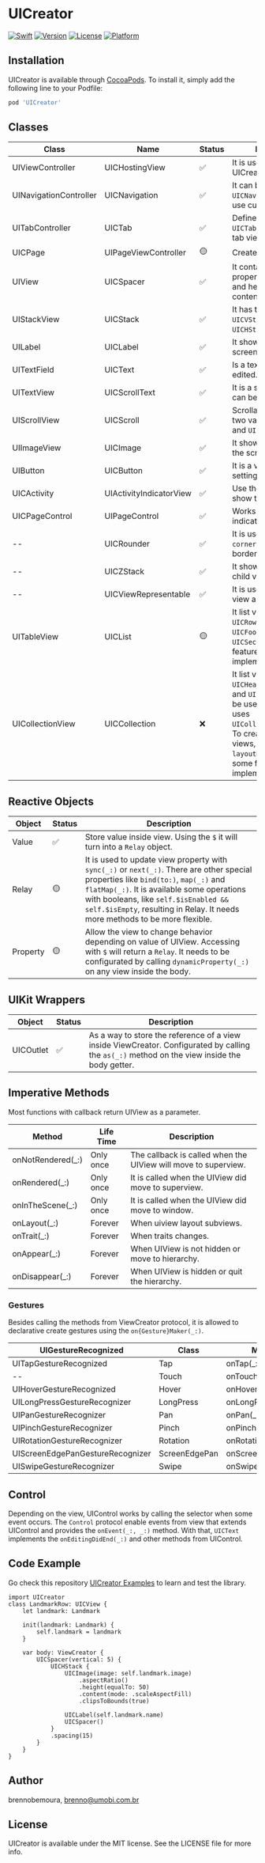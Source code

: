 # UICreator

[![Swift](https://github.com/umobi/UICreator/workflows/Swift/badge.svg)](https://cocoapods.org/pods/UICreator)
[![Version](https://img.shields.io/cocoapods/v/UICreator.svg?style=flat)](https://cocoapods.org/pods/UICreator)
[![License](https://img.shields.io/cocoapods/l/UICreator.svg?style=flat)](https://cocoapods.org/pods/UICreator)
[![Platform](https://img.shields.io/cocoapods/p/UICreator.svg?style=flat)](https://cocoapods.org/pods/UICreator)

## Installation

UICreator is available through [CocoaPods](https://cocoapods.org). To install
it, simply add the following line to your Podfile:

```ruby
pod 'UICreator'
```

## Classes

Class | Name | Status | Description
----|----|----|-----
UIViewController | UICHostingView | ✅ | It is used to host UICreator's View.
UINavigationController | UICNavigation | ✅ | It can be used the `UICNavigation.Other` to use custom navigations.
UITabController | UICTab | ✅ | Defines a tab bar with `UICTabItem` to create the tab views.
UICPage | UIPageViewController | 🟡 | Create page views.
UIView | UICSpacer | ✅ | It contains a lot of properties from UIView and helps spacing content inside of it.
UIStackView | UICStack | ✅ | It has two variation `UICVStack` and `UICHStack`.
UILabel | UICLabel | ✅ | It shows the text on the screen.
UITextField | UICText | ✅ | Is a text that can be edited.
UITextView | UICScrollText | ✅ | It is a scrollable text that can be edited.
UIScrollView | UICScroll | ✅ | Scrollable content with two variation `UICVScroll` and `UICHScroll`.
UIImageView | UICImage | ✅ | It shows the image on the screen.
UIButton | UICButton | ✅ | It is a view with control settings.
UICActivity | UIActivityIndicatorView | ✅ | Use the `isLoading` to show the indicator.
UICPageControl | UIPageControl | ✅ | Works by showing indicator to actual page.
-- | UICRounder | ✅ | It is used to set `cornerRadius` and border layout
-- | UICZStack | ✅ | It shows more than one child view.
-- | UICViewRepresentable | ✅ | It is used to make UIKit view a UICreator view.
UITableView | UICList | 🟡 | It list views using `UICRow`, `UICHeader`, `UICFooter` and `UICSection`. Only some features are implemented.
UICollectionView | UICCollection | ❌ | It list view using `UICRow`, `UICHeader`, `UICFooter` and `UICSection`. It can be used `UICFlow` that uses `UICollectionFlowLayout`. To create the layout to views, use `layoutMaker(_:)`. Only some features are implemented.

## Reactive Objects

Object | Status | Description
----|----|-----
Value | ✅ | Store value inside view. Using the `$` it will turn into a `Relay` object.
Relay | 🟡 | It is used to update view property with `sync(_:)` or `next(_:)`. There are other special properties like `bind(to:)`, `map(_:)` and `flatMap(_:)`. It is available some operations with booleans, like `self.$isEnabled && self.$isEmpty`, resulting in Relay<Bool>. It needs more methods to be more flexible.
Property | 🟡 | Allow the view to change behavior depending on value of UIView. Accessing with `$` will return a `Relay`. It needs to be configurated by calling `dynamicProperty(_:)` on any view inside the body.
	
## UIKit Wrappers

Object | Status | Description
----|----|----
UICOutlet | ✅ | As a way to store the reference of a view inside ViewCreator. Configurated by calling the `as(_:)` method on the view inside the body getter.

## Imperative Methods

Most functions with callback return UIView as a parameter.

Method | Life Time | Description
----|----|----
onNotRendered(_:) | Only once | The callback is called when the UIView will move to superview.
onRendered(_:) | Only once | It is called when the UIView did move to superview.
onInTheScene(_:) | Only once | It is called when the UIView did move to window.
onLayout(_:) | Forever | When uiview layout subviews.
onTrait(_:) | Forever | When traits changes.
onAppear(_:) | Forever | When UIView is not hidden or move to hierarchy.
onDisappear(_:) | Forever | When UIView is hidden or quit the hierarchy.

### Gestures

Besides calling the methods from ViewCreator protocol, it is allowed to declarative create gestures using the `on{Gesture}Maker(_:)`.

UIGestureRecognized | Class | Method
----|----|----
UITapGestureRecognized | Tap | onTap(_:)
-- | Touch | onTouch(_:)
UIHoverGestureRecognized | Hover | onHover(_:)
UILongPressGestureRecognizer | LongPress | onLongPress(_:)
UIPanGestureRecognizer | Pan | onPan(_:)
UIPinchGestureRecognizer | Pinch | onPinch(_:)
UIRotationGestureRecognizer | Rotation | onRotation(_:)
UIScreenEdgePanGestureRecognizer | ScreenEdgePan | onScreenEdgePan(_:)
UISwipeGestureRecognizer | Swipe | onSwipe(_:)

## Control

Depending on the view, UIControl works by calling the selector when some event occurs. The `Control` protocol enable events from view that extends UIControl and provides the `onEvent(_:, _:)` method. With that, `UICText` implements the `onEditingDidEnd(_:)` and other methods from UIControl.

## Code Example

Go check this repository [UICreator Examples](https://github.com/brennobemoura/UICreator-Examples) to learn and test the library.

    import UICreator
    class LandmarkRow: UICView {
        let landmark: Landmark
		
        init(landmark: Landmark) {
            self.landmark = landmark
        }
	
        var body: ViewCreator {
            UICSpacer(vertical: 5) {
                UICHStack {
                    UICImage(image: self.landmark.image)
                        .aspectRatio()
                        .height(equalTo: 50)
                        .content(mode: .scaleAspectFill)
                        .clipsToBounds(true)
						
                    UICLabel(self.landmark.name)
                    UICSpacer()
                }
                .spacing(15)
            }
        }
    }

## Author

brennobemoura, brenno@umobi.com.br

## License

UICreator is available under the MIT license. See the LICENSE file for more info.
